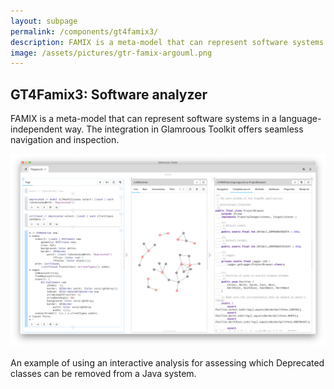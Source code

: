 ```yaml
---
layout: subpage
permalink: /components/gt4famix3/
description: FAMIX is a meta-model that can represent software systems in a language-independent way. The integration in Glamroous Toolkit offers seamless navigation and inspection.
image: /assets/pictures/gtr-famix-argouml.png
---
```


<section id="debugger">
	<div class="container pt-5 pb-5 jumbotron-small">
  	<div class="row">
    		<div class="col-md-12">
    			<h1>GT4Famix3: Software analyzer</h1>
    			<p class="lead">FAMIX is a meta-model that can represent software systems in a language-independent way. The integration in Glamroous Toolkit offers seamless navigation and inspection.</p>
    			<div class="sample">
          	<img src="/assets/pictures/gtr-famix-argouml.png">
          	<div class="picture-caption">
            	<p>An example of using an interactive analysis for assessing which Deprecated classes can be removed from a Java system.</p>
          	</div>
        	</div>
    		</div>
  	</div>
	</div>
</section>
